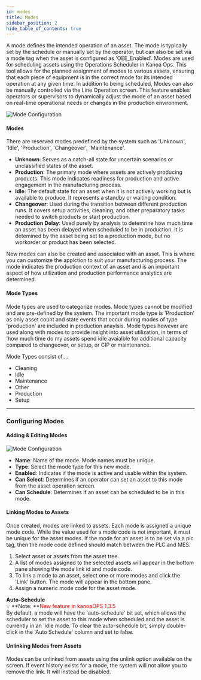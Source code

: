 ```yaml
---
id: modes
title: Modes
sidebar_position: 2
hide_table_of_contents: true
---
```

A mode defines the intended operation of an asset. The mode is typically set by the schedule or manually set by the operator, but can also be set via 
a mode tag when the asset is configured as 'OEE_Enabled'. 
Modes are used for scheduling assets using the Operations Scheduler in Kanoa Ops. This tool allows for the planned assignment of modes to various assets, ensuring that each piece of equipment is in the correct mode for its intended operation at any given time.
In addition to being scheduled, Modes can also be manually controlled via the Line Operation screen. This feature enables operators or supervisors to dynamically adjust the mode of an asset based on real-time operational needs or changes in the production environment.

![Mode Configuration](/img/assetConfig/mode-table-config.png)

#### Modes
There are reserved modes predefined by the system such as 'Unknown', 'Idle', 'Production', 'Changeover', 'Maintenance'.

* **Unknown**: Serves as a catch-all state for uncertain scenarios or unclassified states of the asset.<br />
* **Production**: The primary mode where assets are actively producing products. This mode indicates readiness for production and active engagement in the manufacturing process.<br />
* **Idle**: The default state for an asset when it is not actively working but is available to produce. It represents a standby or waiting condition.<br />
* **Changeover**: Used during the transition between different production runs. It covers setup activities, cleaning, and other preparatory tasks needed to switch products or start production.<br/>
* **Production Delay**: Used purely by analysis to detemrine how much time an asset has been delayed when scheduled to be in production. It is detemined by the asset being set to a production mode, but no workorder or product has been selected.<br/>

New modes can also be created and associated with an asset. This is where you can customize the applction to suit your manufacturing process.
The mode indicates the production context of an asset and is an important aspect of how utilization and production performance analytics are determined.

#### Mode Types
Mode types are used to categorize modes. Mode types cannot be modified and are pre-defined by the system. The important mode type is 'Production' as only asset count and state events that occur during modes of type 'production' are included in production anaylsis.
Mode types however are used along with modes to provide insight into asset utilization, in terms of 'how much time do my assets spend idle avaialble for additional capacity
compared to changeover, or setup, or CIP or maintenance.

Mode Types consist of....
* Cleaning
* Idle
* Maintenance
* Other
* Production
* Setup

***
### Configuring Modes

#### Adding & Editing Modes

![Mode Configuration](/img/assetConfig/mode-config.png)

* **Name**: Name of the mode. Mode names must be unique.
* **Type**: Select the mode type for this new mode.
* **Enabled**: Indicates if the mode is active and usable within the system.
* **Can Select**: Determines if an operator can set an asset to this mode from the asset operation screen.
* **Can Schedule**: Determines if an asset can be scheduled to be in this mode.

#### Linking Modes to Assets
Once created, modes are linked to assets. Each mode is assigned a unique mode code.
While the value used for a mode code is not important, it must be unique for the asset modes. If the mode for an asset is to be set via a plc tag, then the mode code
defined should match between the PLC and MES.

1. Select asset or assets from the asset tree.
2. A list of modes assigned to the selected assets will appear in the bottom pane showing the mode link id and mode code.
3. To link a mode to an asset, select one or more modes and click the 'Link' button. The mode will appear in the bottom pane.
4. Assign a numeric mode code for the asset mode.

**Auto-Schedule**<br/>
:bulb: **Note: **<font color="red">New feature in kanoaOPS 1.3.5</font><br/>
By default, a mode will have the 'auto-schedule' bit set, which allows the scheduler to set the asset to this mode when scheduled and the asset is currently in 
an 'idle mode. To clear the auto-schedule bit, simply double-click in the 'Auto Schedule' column and set to false.

#### Unlinking Modes from Assets
Modes can be unlinked from assets using the unlink option available on the screen. If event history exists for a mode, the system will not allow you to remove the link. 
It will instead be disabled.